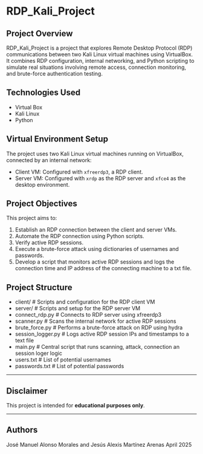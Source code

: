 # RDP_Kali_Project

## Project Overview

RDP_Kali_Project is a project that explores Remote Desktop Protocol (RDP) communications between two Kali Linux virtual machines using VirtualBox. It combines RDP configuration, internal networking, and Python scripting to simulate real situations involving remote access, connection monitoring, and brute-force authentication testing.

## Technologies Used

- Virtual Box
- Kali Linux
- Python

## Virtual Environment Setup

The project uses two Kali Linux virtual machines running on VirtualBox, connected by an internal network:

- Client VM: Configured with `xfreerdp3`, a RDP client.
- Server VM: Configured with `xrdp` as the RDP server and `xfce4` as the desktop environment.

## Project Objectives

This project aims to:

1. Establish an RDP connection between the client and server VMs.
2. Automate the RDP connection using Python scripts.
3. Verify active RDP sessions.
4. Execute a brute-force attack using dictionaries of usernames and passwords.
5. Develop a script that monitors active RDP sessions and logs the connection time and IP address of the connecting machine to a txt file.

## Project Structure

- client/ # Scripts and configuration for the RDP client VM
- server/ # Scripts and setup for the RDP server VM
- connect_rdp.py # Connects to RDP server using xfreerdp3
- scanner.py # Scans the internal network for active RDP sessions
- brute_force.py # Performs a brute-force attack on RDP using hydra
- session_logger.py # Logs active RDP session IPs and timestamps to a text file
- main.py # Central script that runs scanning, attack, connection an session loger logic
- users.txt # List of potential usernames
- passwords.txt # List of potential passwords

---

## Disclaimer

This project is intended for **educational purposes only**.

---

## Authors

José Manuel Alonso Morales and Jesús Alexis Martínez Arenas
April 2025
